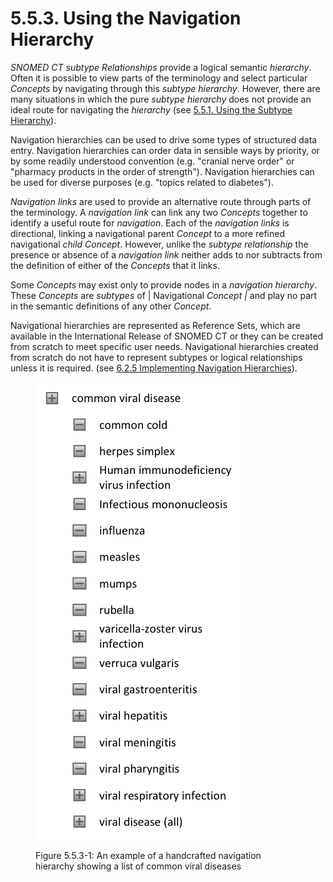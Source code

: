 # 5.5.3. Using the Navigation Hierarchy

_SNOMED CT subtype Relationships_ provide a logical semantic _hierarchy_. Often it is possible to view parts of the terminology and select particular _Concepts_ by navigating through this _subtype hierarchy_. However, there are many situations in which the pure _subtype hierarchy_ does not provide an ideal route for navigating the _hierarchy_ (see [5.5.1. Using the Subtype Hierarchy](../../5%20optimize-display-of-search-results/5.5%20display-navigation-results-effectively/5.5.1.-Using-the-Subtype-Hierarchy_33490669.html)).

Navigation hierarchies can be used to drive some types of structured data entry. Navigation hierarchies can order data in sensible ways by priority, or by some readily understood convention (e.g. "cranial nerve order" or "pharmacy products in the order of strength"). Navigation hierarchies can be used for diverse purposes (e.g. "topics related to diabetes").

_Navigation links_ are used to provide an alternative route through parts of the terminology. A _navigation link_ can link any two _Concepts_ together to identify a useful route for _navigation_. Each of the _navigation links_ is directional, linking a navigational parent _Concept_ to a more refined navigational _child Concept_. However, unlike the _subtype relationship_ the presence or absence of a _navigation link_ neither adds to nor subtracts from the definition of either of the _Concepts_ that it links.

Some _Concepts_ may exist only to provide nodes in a _navigation hierarchy_. These _Concepts_ are _subtypes_ of | Navigational _Concept_ _|_ and play no part in the semantic definitions of any other _Concept_.

Navigational hierarchies are represented as Reference Sets, which are available in the International Release of SNOMED CT or they can be created from scratch to meet specific user needs. Navigational hierarchies created from scratch do not have to represent subtypes or logical relationships unless it is required. (see [6.2.5 Implementing Navigation Hierarchies](../../pages/createpage.action)).

<figure><img src="../../images/52170526.png" alt=""><figcaption><p>Figure 5.5.3-1: An example of a handcrafted navigation hierarchy showing a list of common viral diseases</p></figcaption></figure>
